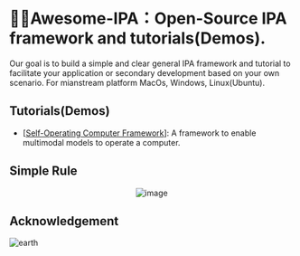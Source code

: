 # 🌌🔭Awesome-IPA：Open-Source IPA framework and tutorials(Demos). 



Our goal is to build a simple and clear general IPA framework and tutorial to facilitate your application or secondary development based on your own scenario. For mianstream platform MacOs, Windows, Linux(Ubuntu).


## Tutorials(Demos)

* [[Self-Operating Computer Framework](https://github.com/OthersideAI/self-operating-computer)]: A framework to enable multimodal models to operate a computer. 
## Simple Rule

<div align="center">
<!--   ![image](https://github.com/Zero-coder/IPA-is-all-you-need/assets/54145971/8e1918c3-abb3-4f82-8ab5-e3138eaf83d1) -->
  <img src="https://github.com/Zero-coder/IPA-is-all-you-need/assets/54145971/8e1918c3-abb3-4f82-8ab5-e3138eaf83d1" alt="image" class="center">
</div>

## Acknowledgement
![earth](https://github.com/Zero-coder/IPA-is-all-you-need/assets/54145971/8872370e-55de-4cfd-866b-4205d3cfc683)
